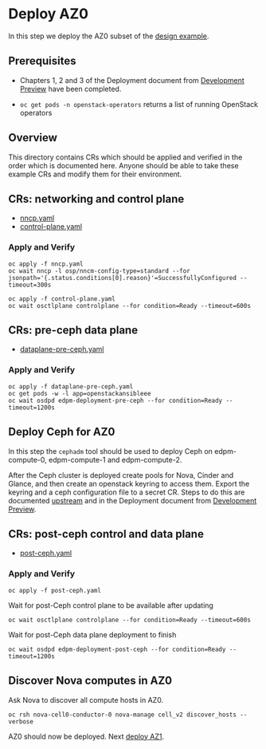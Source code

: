 # Deploy AZ0

In this step we deploy the AZ0 subset of
the [design example](../design.md).

## Prerequisites

- Chapters 1, 2 and 3 of the Deployment document from
  [Development Preview](https://access.redhat.com/rhosp-18-dev-preview-3-release-notes)
  have been completed.

- `oc get pods -n openstack-operators` returns a list of running
  OpenStack operators

## Overview

This directory contains CRs which should be applied and verified in
the order which is documented here. Anyone should be able to take
these example CRs and modify them for their environment.

## CRs: networking and control plane

- [nncp.yaml](nncp.yaml)
- [control-plane.yaml](control-plane.yaml)

### Apply and Verify

```
oc apply -f nncp.yaml
oc wait nncp -l osp/nncm-config-type=standard --for jsonpath='{.status.conditions[0].reason}'=SuccessfullyConfigured --timeout=300s
```

```
oc apply -f control-plane.yaml
oc wait osctlplane controlplane --for condition=Ready --timeout=600s
```

## CRs: pre-ceph data plane

- [dataplane-pre-ceph.yaml](dataplane-pre-ceph.yaml)

### Apply and Verify

```
oc apply -f dataplane-pre-ceph.yaml
oc get pods -w -l app=openstackansibleee
oc wait osdpd edpm-deployment-pre-ceph --for condition=Ready --timeout=1200s
```

## Deploy Ceph for AZ0

In this step the `cephadm` tool should be used to deploy Ceph on
edpm-compute-0, edpm-compute-1 and edpm-compute-2.

After the Ceph cluster is deployed create pools for Nova, Cinder and
Glance, and then create an openstack keyring to access them. Export
the keyring and a ceph configuration file to a secret CR. Steps to
do this are documented
[upstream](https://github.com/openstack-k8s-operators/docs/blob/main/ceph.md)
and in the Deployment document from
[Development Preview](https://access.redhat.com/rhosp-18-dev-preview-3-release-notes).

## CRs: post-ceph control and data plane

- [post-ceph.yaml](post-ceph.yaml)

### Apply and Verify
```
oc apply -f post-ceph.yaml
```
Wait for post-Ceph control plane to be available after updating
```
oc wait osctlplane controlplane --for condition=Ready --timeout=600s
```
Wait for post-Ceph data plane deployment to finish
```
oc wait osdpd edpm-deployment-post-ceph --for condition=Ready --timeout=1200s
```

## Discover Nova computes in AZ0

Ask Nova to discover all compute hosts in AZ0.
```
oc rsh nova-cell0-conductor-0 nova-manage cell_v2 discover_hosts --verbose
```

AZ0 should now be deployed. Next [deploy AZ1](../az1).
